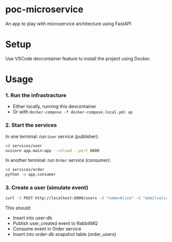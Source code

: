 # poc-microservice

An app to play with microservice architecture using FastAPI

# Setup

Use VSCode devcontainer feature to install the project using Docker.

# Usage

### 1. Run the infrastracture

- Either locally, running this devcontainer
- Or with `docker-compose -f docker-compose.local.yml up`

### 2. Start the services

In one terminal: run `User` service (publisher):

```sh
cd services/user
uvicorn app.main:app --reload --port 8000
```

In another terminal: run `Order` service (consumer):

```sh
cd services/order
python -m app.consumer
```

### 3. Create a user (simulate event)

```sh
curl -X POST http://localhost:8000/users -d "name=Alice" -d "email=alice@example.com"
```

This should:

- Insert into user-db
- Publish user_created event to RabbitMQ
- Consume event in Order service
- Insert into order-db snapshot table (order_users)

